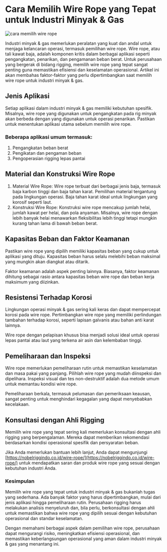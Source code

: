 # Cara Memilih Wire Rope yang Tepat untuk Industri Minyak & Gas

<img src="https://avatars.mds.yandex.net/i?id=3013a143fa87229f7b6c7cc34242de97_l-3612431-images-thumbs&n=13" alt="cara memilih wire rope">

Industri minyak & gas memerlukan peralatan yang kuat dan andal untuk menjaga kelancaran operasi, termasuk pemilihan wire rope. Wire rope, atau tali kawat baja, adalah komponen kritis dalam berbagai aplikasi seperti pengangkatan, penarikan, dan pengamanan beban berat. Untuk perusahaan yang bergerak di bidang rigging, memilih wire rope yang tepat sangat penting guna memastikan efisiensi dan keselamatan operasional. Artikel ini akan membahas faktor-faktor yang perlu dipertimbangkan saat memilih wire rope untuk industri minyak & gas.

## Jenis Aplikasi

Setiap aplikasi dalam industri minyak & gas memiliki kebutuhan spesifik. Misalnya, wire rope yang digunakan untuk pengangkatan pada rig minyak akan berbeda dengan yang digunakan untuk operasi penarikan. Pastikan untuk menentukan aplikasi utama sebelum memilih wire rope.

### Beberapa aplikasi umum termasuk:

1. Pengangkatan beban berat
2. Pengikatan dan pengaman beban
3. Pengoperasian rigging lepas pantai

## Material dan Konstruksi Wire Rope

1. Material Wire Rope: Wire rope terbuat dari berbagai jenis baja, termasuk baja karbon tinggi dan baja tahan karat. Pemilihan material tergantung pada lingkungan operasi. Baja tahan karat ideal untuk lingkungan yang korosif seperti laut.
2. Konstruksi Wire Rope: Konstruksi wire rope mencakup jumlah helai, jumlah kawat per helai, dan pola anyaman. Misalnya, wire rope dengan lebih banyak helai menawarkan fleksibilitas lebih tinggi tetapi mungkin kurang tahan lama di bawah beban berat.

## Kapasitas Beban dan Faktor Keamanan

Pastikan wire rope yang dipilih memiliki kapasitas beban yang cukup untuk aplikasi yang dituju. Kapasitas beban harus selalu melebihi beban maksimal yang mungkin akan diangkat atau ditarik.

Faktor keamanan adalah aspek penting lainnya. Biasanya, faktor keamanan dihitung sebagai rasio antara kapasitas beban wire rope dan beban kerja maksimum yang diizinkan.

## Resistensi Terhadap Korosi

Lingkungan operasi minyak & gas sering kali keras dan dapat mempercepat korosi pada wire rope. Pertimbangkan wire rope yang memiliki perlindungan tambahan terhadap korosi, seperti lapisan galvanis atau bahan anti karat lainnya.

Wire rope dengan pelapisan khusus bisa menjadi solusi ideal untuk operasi lepas pantai atau laut yang terkena air asin dan kelembaban tinggi.

## Pemeliharaan dan Inspeksi

Wire rope memerlukan pemeliharaan rutin untuk memastikan keselamatan dan masa pakai yang panjang. Pilihlah wire rope yang mudah diinspeksi dan dipelihara. Inspeksi visual dan tes non-destruktif adalah dua metode umum untuk memantau kondisi wire rope.

Pemeliharaan berkala, termasuk pelumasan dan pemeriksaan keausan, sangat penting untuk menghindari kegagalan yang dapat menyebabkan kecelakaan.

## Konsultasi dengan Ahli Rigging

Memilih wire rope yang tepat sering kali memerlukan konsultasi dengan ahli rigging yang berpengalaman. Mereka dapat memberikan rekomendasi berdasarkan kondisi operasional spesifik dan persyaratan beban.

Jika Anda memerlukan bantuan lebih lanjut, Anda dapat mengunjungi [https://nobelriggindo.co.id/wire-rope/](https://nobelriggindo.co.id/wire-rope/) untuk mendapatkan saran dan produk wire rope yang sesuai dengan kebutuhan industri Anda.

### Kesimpulan

Memilih wire rope yang tepat untuk industri minyak & gas bukanlah tugas yang sederhana. Ada banyak faktor yang harus dipertimbangkan, mulai dari jenis aplikasi hingga pemeliharaan rutin. Perusahaan rigging harus melakukan analisis menyeluruh dan, bila perlu, berkonsultasi dengan ahli untuk memastikan bahwa wire rope yang dipilih sesuai dengan kebutuhan operasional dan standar keselamatan.

Dengan memahami berbagai aspek dalam pemilihan wire rope, perusahaan dapat mengurangi risiko, meningkatkan efisiensi operasional, dan memastikan keberlangsungan operasional yang aman dalam industri minyak & gas yang menantang ini.


